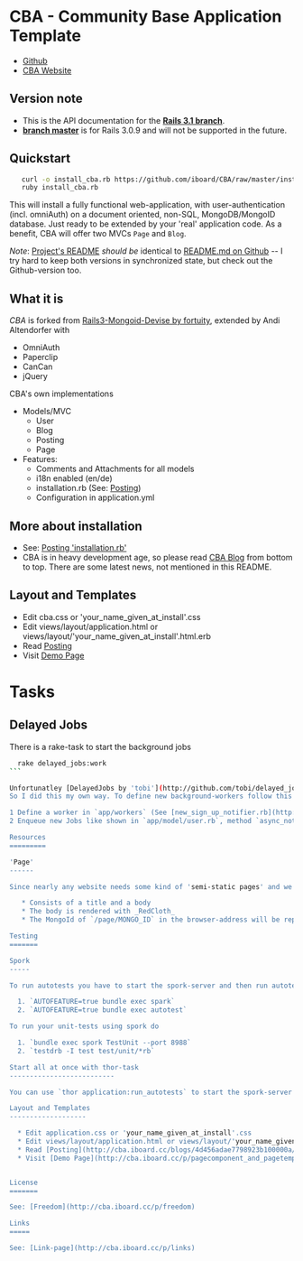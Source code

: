 CBA - Community Base Application Template
=========================================

  * [Github](http://github.com/iboard/CBA)
  * [CBA Website](http://cba.iboard.cc)

Version note
------------

 * This is the API documentation for the [**Rails 3.1 branch**](https://github.com/iboard/CBA/tree/rails31).
 * [**branch master**](https://github.com/iboard/CBA/tree/master) is for Rails 3.0.9 and will not be supported in the future.


Quickstart
-----------

```sh
   curl -o install_cba.rb https://github.com/iboard/CBA/raw/master/install.rb
   ruby install_cba.rb
```

This will install  a fully functional web-application, with user-authentication (incl. omniAuth) on a document oriented, non-SQL, MongoDB/MongoID database. Just ready to be extended by your 'real' application code. As a benefit, CBA will offer two MVCs `Page` and `Blog`.

*Note*: [Project's README](http://cba.iboard.cc/p/readme) *should be* identical to [README.md on Github](http://github.com/iboard/CBA/blob/master/README.md) -- I try hard to keep both versions in synchronized state, but check out the Github-version too.

What it is
----------

*CBA* is forked from [Rails3-Mongoid-Devise by fortuity](http://github.com/fortuity/rails3-mongoid-devise), extended by Andi Altendorfer with

* OmniAuth
* Paperclip
* CanCan
* jQuery

CBA's own implementations

* Models/MVC
  * User
  * Blog
  * Posting
  * Page
* Features: 
  * Comments and Attachments for all models
  * i18n enabled (en/de)
  * installation.rb (See: [Posting](http://cba.iboard.cc/blogs/4d456adae7798923b100000a/postings/4d64c604e779892bbf00001d))
  * Configuration in application.yml

More about installation
-----------------------

  * See: [Posting 'installation.rb'](http://cba.iboard.cc/blogs/4d456adae7798923b100000a/postings/4d53bb27e779893dd0000007)
  * CBA is in heavy development age, so please read [CBA Blog](http://cba.iboard.cc) from bottom to top. There are some latest news, not mentioned in this README.

Layout and Templates
--------------------

  * Edit cba.css or 'your_name_given_at_install'.css
  * Edit views/layout/application.html or views/layout/'your_name_given_at_install'.html.erb
  * Read [Posting](http://cba.iboard.cc/blogs/4d456adae7798923b100000a/postings/4dbebb9adaf9853b3000001a)
  * Visit [Demo Page](http://cba.iboard.cc/p/pagecomponent_and_pagetemplat$)


Tasks
=====

Delayed Jobs
------------

There is a rake-task to start the background jobs

````sh
  rake delayed_jobs:work
```

Unfortunatley [DelayedJobs by 'tobi'](http://github.com/tobi/delayed_job) doesn't work with _MongoId_.
So I did this my own way. To define new background-workers follow this steps:

1 Define a worker in `app/workers` (See [new_sign_up_notifier.rb](http://github.com/iboard/CBA/tree/master/app/workers for example))
2 Enqueue new Jobs like shown in `app/model/user.rb`, method `async_notify_on_creation` ([Source](http://gist.github.com/841907))

Resources
=========

'Page'
------

Since nearly any website needs some kind of 'semi-static pages' and we need some kind of object to test the application, there is a resource Page with the following features

   * Consists of a title and a body
   * The body is rendered with _RedCloth_
   * The MongoId of `/page/MONGO_ID` in the browser-address will be replaced by `/p/title_of_the_page` with JS.

Testing
=======

Spork
-----

To run autotests you have to start the spork-server and then run autotest command

  1. `AUTOFEATURE=true bundle exec spark`
  2. `AUTOFEATURE=true bundle exec autotest`

To run your unit-tests using spork do

  1. `bundle exec spork TestUnit --port 8988`
  2. `testdrb -I test test/unit/*rb`

Start all at once with thor-task
--------------------------

You can use `thor application:run_autotests` to start the spork-server and autotest. The shortest way to jump into *continuos testing* 

Layout and Templates
-------------------

  * Edit application.css or 'your_name_given_at_install'.css
  * Edit views/layout/application.html or views/layout/'your_name_given_at_install'.html.erb
  * Read [Posting](http://cba.iboard.cc/blogs/4d456adae7798923b100000a/postings/4dbebb9adaf9853b3000001a)
  * Visit [Demo Page](http://cba.iboard.cc/p/pagecomponent_and_pagetemplat$)


License
=======

See: [Freedom](http://cba.iboard.cc/p/freedom)

Links
=====

See: [Link-page](http://cba.iboard.cc/p/links)

